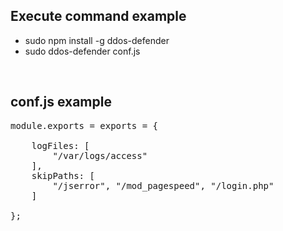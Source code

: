 
Execute command example
-----------------------
* sudo npm install -g ddos-defender
* sudo ddos-defender conf.js

<br />

conf.js example
-----------------

<pre>
module.exports = exports = {

    logFiles: [
        "/var/logs/access"
    ],
    skipPaths: [
        "/jserror", "/mod_pagespeed", "/login.php"
    ]
    
};
</pre>
